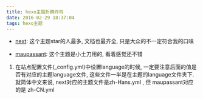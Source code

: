 ```yaml
---
title: hexo主题折腾炸鸡
date: 2016-02-29 18:37:04
tags: hexo主题
---
```




- [next](https://github.com/iissnan/hexo-theme-next):  这个主题star的人最多, 文档也最齐全, 只是大众的不一定符合我的口味

- [maupassant](https://github.com/tufu9441/maupassant-hexo): 这个主题是小土刀用的, 看着感觉还不错

1. 在站点配置文件(_config.yml)中设置language的时候, 一定要注意后面的值是否有对应的主题language文件, 这些文件一半是在主题的language文件夹下. 就简体中文来说, next对应的主题文件是zh-Hans.yml , 但 maupassant对应的是 zh-CN.yml
